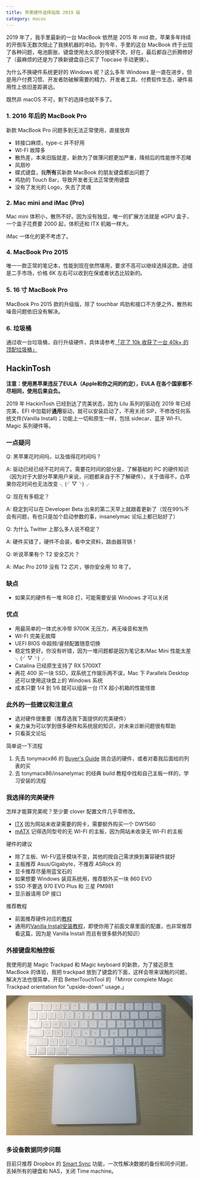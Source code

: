 ```yaml
---
title: 苹果硬件选择指南 2019 版
category: macos
---
```


2019 年了，我手里最新的一台 MacBook 依然是 2015 年 mid 款，苹果多年持续的开倒车无数次阻止了我换机器的冲动。到今年，手里的这台 MacBook 终于出现了各种问题，电池膨胀、键盘使用太久部分按键不灵。好在，最后都自己折腾修好了（最麻烦的还是为了换新键盘自己买了 Topcase 手动更换）。

为什么不换硬件系统更好的 Windows 呢？这么多年 Windows 是一直在进步，但是用户付费习惯、开发者防破解需要的精力、开发者工具、付费软件生态，硬件易用性上依旧差距甚远。

既然非 macOS 不可，剩下的选择也就不多了。


### 1. 2016 年后的 MacBook Pro

新款 MacBook Pro 问题多到无法正常使用，直接放弃

- 转接口麻烦，type-c 并不好用
- WI-FI 故障多
- 散热差，本来旧版就差，新款为了做薄问题更加严重，降频后的性能惨不忍睹
- 风扇吵
- 蝶式键盘，我**所有**买新款 MacBook 的朋友键盘都出问题了
- 鸡肋的 Touch Bar，导致开发者无法正常使用键盘
- 没有了发光的 Logo，失去了灵魂

### 2. Mac mini and iMac (Pro)

Mac mini 体积小，散热不好。因为没有独显，唯一的扩展方法就是 eGPU 盒子，一个盒子花费要 2000 起，体积还和 ITX 机箱一样大。

iMac 一体化的更不考虑了。

### 4. MacBook Pro 2015

唯一一款正常的笔记本，性能到现在依然堪用，要求不高可以继续选择这款。途径是二手市场，价格 6K 左右可以收到在保或者状态比较新的。

### 5. 16 寸 MacBook Pro

MacBook Pro 2015 款的升级版，除了 touchbar 鸡肋和接口不方便之外，散热和噪音问题依旧没有解决。

### 6. 垃圾桶

通过收一台垃圾桶，自行升级硬件，具体请参考[「花了 10k 收获了一台 40k+ 的顶配垃圾桶」](https://mp.weixin.qq.com/s/zZ9cEVL4GTRzta-veYAz4Q)

## HackinTosh

**注意：使用黑苹果违反了EULA（Apple和你之间的约定），EULA 在各个国家都不尽相同，使用后果自负。**

2019 年 HackinTosh 已经到达了完美状态，因为 Lilu 系列的驱动在 2019 年已经完美，EFI 中加载好**通用**驱动，就可以安装启动了，不用关闭 SIP，不修改任何系统文件(Vanilla Install)；功能上一切和原生一样，包括 sidecar、蓝牙 WI-FI、Magic 系列硬件等。

### 一点疑问

Q: 黑苹果花时间吗，以及值得花时间吗？

A: 驱动已经已经不花时间了。需要花时间的部分是，了解基础的 PC 的硬件知识（因为对于大部分苹果用户来说，问题都来自于不了解硬件）。关于值得不，白苹果你花时间也无法改变 ╮(╯▽╰)╭

Q: 现在有多稳定？

A: 稳定到可以在 Developer Beta 出来的第二天早上就跟着更新了（现在99%不会有问题，有也只是加个启动参数的事，insanelymac 论坛上都已贴好了）

Q: 为什么 Twitter 上那么多人说不稳定？

A: 硬件买错了，硬件不会装，看中文资料，路由器背锅！

Q: 听说苹果有个 T2 安全芯片？

A: iMac Pro 2019 没有 T2 芯片，够你安全用 10 年了。

### 缺点

- 如果买的硬件有一堆 RGB 灯，可能需要安装 Windows 才可以关闭

### 优点

- 用最简单的一体式水冷带 9700K 无压力，再无噪音和发热
- WI-FI 完美无故障
- UEFI BIOS 中超频/睿频配置随意切换
- 稳定性更好。你没有听错，因为一堆问题都是因为笔记本/Mac Mini 性能太差 ╮(╯▽╰)╭
- Catalina 已经原生支持了 RX 5700XT
- 再花 400 买一块 SSD，双系统工作娱乐两不误，Mac 下 Parallels Desktop 还可以使用这块盘上的 Windows 系统
- 成本只要 1/4 到 1/6 就可以组装一台 ITX 超小机箱的性能怪兽

### 此外的一些建议和注意点

- 选对硬件很重要（推荐选我下面提供的完美硬件）
- 亲力亲为可以学到很多硬件和系统层的知识，对未来诊断问题很有帮助
- 只看英文论坛

简单说一下流程

1. 先去 tonymacx86 的 [Buyer's Guide](https://www.tonymacx86.com/buyersguide/building-a-customac-hackintosh-the-ultimate-buyers-guide/) 挑合适的硬件，或者对着我后面给的列表的买
2. 去 tonymacx86/insanelymac 的经典 build 教程中找和自己主板一样的，学习安装的流程

### 我选择的完美硬件

怎样才能算完美呢？至少要 clover 配置文件几乎零修改。

- [ITX](https://pcpartpicker.com/list/xMkZf9) 因为网站未收录需要的网卡，需要额外购买一个 DW1560
- [mATX](https://pcpartpicker.com/list/Cggf9G) 记得选同型号的无 WI-FI 的主板，因为网站未收录无 WI-FI 的主板

硬件的建议

- 除了主板、WI-FI/蓝牙模块不变，其他的按自己需求换到兼容硬件就好
- 主板推荐 Asus/Gigabyte，不推荐 ASRock 的
- 显卡推荐尽量用蓝宝石的
- 如果想要 Windows 装双系统用，推荐额外买一块 860 EVO
- SSD 不要选 970 EVO Plus 和 三星 PM981
- 显示器请用 DP 接口

推荐教程

- 前面推荐硬件对应的[教程](https://www.tonymacx86.com/threads/the-everything-works-asus-z390-i-gaming-i7-8700k-sapphire-rx580-pulse-build.272572/)
- 通用的[Vanilla Install安装教程](https://hackintosh.gitbook.io/-r-hackintosh-vanilla-desktop-guide/)，即使你用了前面文章里面的配置，也非常推荐看这篇，因为是 Vanilla Install 而且有很多额外的知识）

### 外接键盘和触控板

我使用的是 Magic Trackpad 和 Magic keyboard 的新款，为了接近原生 MacBook 的体验，我把 trackpad 放到了键盘的下面，这样会带来误触的问题，解决方法也很简单，开启 BetterTouchTool 的 「Mirror complete Magic Trackpad orientation for "upside-down" usage.」

![Magic](/assets/images/magic-up-down.jpg)

### 多设备数据同步问题

目前只推荐 Dropbox 的 [Smart Sync](https://www.dropbox.com/smart-sync) 功能，一次性解决数据的备份和同步问题，丢掉所有的硬盘和 NAS，关闭 Time machine。
